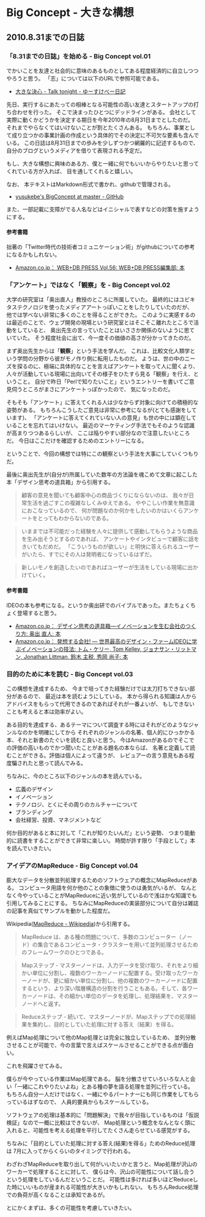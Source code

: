 
# Big Concept - 大きな構想

## 2010.8.31までの日誌

### 「8.31までの日誌」を始める - Big Concept vol.01

でかいことを友達と社会的に意味のあるものとしてある程度経済的に自立しつつやろうと思う。
「志」については以下のURLで参照可能である。

- [大きな決心 - Talk tonight - ゆーすけべー日記](http://yusukebe.com/archives/10/05/03/045410.html "大きな決心 - Talk tonight - ゆーすけべー日記")

先日、実行するにあたっての相棒となる可能性の高い友達とスタートアップの打ち合わせを行った。
そこで決まったひとつにデッドラインがある。
会社として実際に動くかどうかを決定する期日を今年2010年の8月31日までとしたのだ。
それまでやらなくてはいけないことが割とたくさんある。
もちろん、事業として成り立つかの事業計画の作成という具体的でその決定に不可欠な要素も含んでいる。
この日誌は8月31日までの歩みを少しずつかつ網羅的に記述するもので、
自分のブログというメディアを借りて表現される予定だ。

もし、大きな構想に興味のある方、僕と一緒に何でもいいからやりたいと思ってくれている方が入れば、
目を通してくれると嬉しい。

なお、
本テキストはMarkdown形式で書かれ、githubで管理される。

- [yusukebe's BigConcept at master - GitHub](http://github.com/yusukebe/BigConcept "yusukebe's BigConcept at master - GitHub")

また、一部記載に支障がでる人名などはイニシャルで表すなどの対策を施すようにする。

#### 参考書籍

拙著の「Twitter時代の技術者コミュニケーション術」がgithubについての参考になるかもしれない。

- [Amazon.co.jp： WEB+DB PRESS Vol.56: WEB+DB PRESS編集部: 本](http://www.amazon.co.jp/dp/4774142107/kamawada-22 "Amazon.co.jp： WEB+DB PRESS Vol.56: WEB+DB PRESS編集部: 本")


### 「アンケート」ではなく「観察」を - Big Concept vol.02

大学の研究室は「奥出直人」教授のところに所属していた。
最終的にはユビキタステクノロジを使ったメディアアートっぽいことをしたりしていたのだが、
他では学べない非常に多くのことを得ることができた。
このように実感するのは最近のことで、ウェブ開発の現場という研究室とはそこそこ離れたところで活動をしていると、
奥出先生の言っていたことはいささか関係のないように思ていていた。
そう程度社会に出て、今一度その価値の高さが分かってきたのだ。

まず奥出先生からは「**観察**」という手法を学んだ。
これは、比較文化人類学という学問の分野から彼がモノ作り側に転用したものだ。
ようは、世の中のニーズを探るのに、極端に具体的なことを言えばアンケートを取って人に聞くより、
人々が活動している現場に出向いてその様子をひたすら見る「観察」を行え、ということ。
自分で昨日「Perlで知りたいこと」というエントリーを書いてご意見伺うところがまさにアンケートっぽかったので、
気になったのだ。

そもそも「アンケート」に答えてくれる人は少なからず対象に向けての積極的な姿勢がある。
もちろんこうしたご意見は非常に参考になるが(とても感謝をしています)、
「アンケートに答えてくれていない人の意見」も世の中には顕在していることを忘れてはいけない。
最近のマーケティング手法でもそのような認識が高まりつつあるらしいが、
ここは陥りやすい部分なので注意したいところだ。
今日はここだけを確認するためのエントリーになる。

ということで、今回の構想では特にこの観察という手法を大事にしていくつもりだ。

最後に奥出先生が(自分が)所属していた数年の方法論を魂こめて文章に起こした本「デザイン思考の道具箱」から引用する。

> 顧客の意見を聞いても顧客中心の商品づくりにならないのは、
> 我々が日常生活を過ごすこの複雑なしくみゆえである。
> ややこしい作業を無意識におこなっているので、
> 何が問題なのか何かをしたいのかはいくらアンケートをとってもわからないのである。

> いままでは不可能だった経験を人々に提供して感動してもらうような商品を生み出そうとするのであれば、
> アンケートやインタビューで顧客に話をきいてもだめだ。
> 「こういうものが欲しい」と明快に答えられるユーザーがいたら、すでにその人は発明者になっているはずだ。

> 新しいモノを創造したいのであればユーザーが生活をしている現場に出かけていく。

#### 参考書籍

IDEOの本も参考になる。というか奥出研でのバイブルであった。またちょくちょく登場すると思う。　

- [Amazon.co.jp： デザイン思考の道具箱―イノベーションを生む会社のつくり方: 奥出 直人: 本](http://www.amazon.co.jp/exec/obidos/ASIN/4152087994/kamawada-22/ "Amazon.co.jp： デザイン思考の道具箱―イノベーションを生む会社のつくり方: 奥出 直人: 本")
- [Amazon.co.jp： 発想する会社! ― 世界最高のデザイン・ファームIDEOに学ぶイノベーションの技法: トム・ケリー, Tom Kelley, ジョナサン・リットマン, Jonathan Littman, 鈴木 主税, 秀岡 尚子: 本](http://www.amazon.co.jp/exec/obidos/ASIN/415208426X/kamawada-22/ "Amazon.co.jp： 発想する会社! ― 世界最高のデザイン・ファームIDEOに学ぶイノベーションの技法: トム・ケリー, Tom Kelley, ジョナサン・リットマン, Jonathan Littman, 鈴木 主税, 秀岡 尚子: 本")


### 目的のために本を読む - Big Concept vol.03

この構想を達成するため、
今まで培ってきた経験だけでは太刀打ちできない部分があるので、
最近は本を読むようにしている。
本から得られる知識は人からアドバイスをもらって代用できるのであればそれが一番よいが、
もしできないことも考えると本は効率がよい。

ある目的を達成する、あるテーマについて調査する時にはそれがどのようなジャンルなのかを明確にしてから
それぞれのジャンルの名著、個人的にひっかかる本、それと新書のたぐいを読むと良いと思う。
今はAmazonがあるのでそこでの評価の高いものでかつ聞いたことがある題名の本ならば、
名著と定義して読むことができる。評価は個人によって違うが、
レビュアーの言う意見もある程度騙されたと思って読んでみる。

ちなみに、今のところ以下のジャンルの本を読んでいる。

- 広義のデザイン
- イノベーション
- テクノロジ、とくにその周りのカルチャーについて
- ブランディング
- 会社経営、投資、マネジメントなど

何か目的があると本に対して「これが知りたいんだ」という姿勢、
つまり能動的に読書をすることができて非常に楽しい。
時間が許す限り「手段として」本を読んでいきたい。

### アイデアのMapReduce - Big Concept vol.04

膨大なデータを分散並列処理するためのソフトウェアの概念にMapReduceがある。
コンピュータ用語を何か他のことの象徴に使うのは勇気がいるが、
なんとなく今やっていることがMapReduceに近い気がしているので浅はかな知識でも引用してみることにする。
ちなみにMapReduceの実装部分について自分は雑誌の記事を真似てサンプルを動かした程度だ。

Wikipedia([MapReduce - Wikipedia](http://ja.wikipedia.org/wiki/MapReduce "MapReduce - Wikipedia"))から引用する。

> MapReduce は、ある種の問題について、多数のコンピューター（ノード）の集合であるコンピュータ・クラスターを用いて並列処理させるためのフレームワークのひとつである。

> Mapステップ - マスターノードは、入力データを受け取り、それをより細かい単位に分割し、複数のワーカーノードに配置する。受け取ったワーカーノードが、更に細かい単位に分割し、他の複数のワーカーノードに配置するという、より深い階層構造の分割を行うこともある。そして、各ワーカーノードは、その細かい単位のデータを処理し、処理結果を、マスターノードへと返す。

> Reduceステップ - 続いて、マスターノードが、Mapステップでの処理結果を集約し、目的としていた処理に対する答え（結果）を得る。

例えばMap処理について他のMap処理とは完全に独立しているため、
並列分散させることが可能で、今の言葉で言えばスケールさせることができる点が面白い。

これを飛躍させてみる。

僕らが今やっている作業はMap処理である。
脳を分散させていろいろな人と会い「一緒にこれやりたいよね」とある種の夢を語る処理を並列に行っている。
もちろん自分一人だけではなく、一緒にやるパートナーにも同じ作業をしてもらっているはずなので、
人員的要員からもスケールしている。

ソフトウェアの処理は基本的に「問題解決」で我々が目指しているものは「仮説検証」なので一概に比較はできないが、
Map処理という概念をなんとなく頭に入れると、可能性を考える処理を平行してたくさん走らせている感覚がする。

ちなみに「目的としていた処理に対する答え(結果)を得る」ためのReduce処理は
7月に入ってからくらいのタイミングで行われる。

わざわざMapReduceを取り出して何がいいたいかと言うと、Map処理が沢山のワーカーで処理することに対して、
僕らは今、沢山の可能性について話し合うという処理をしているんだということだ。
可能性は多ければ多いほどReduceした時にいいものが産まれる可能性が大きいかもしれない。
もちろんReduce処理での負荷が高くなることは承知であるが。

とにかくまずは、多くの可能性を考慮していきたい。






